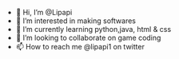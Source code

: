 - 👋 Hi, I’m @Lipapi
- 👀 I’m interested in making softwares
- 🌱 I’m currently learning python,java, html & css
- 💞️ I’m looking to collaborate on game coding
- 📫 How to reach me @lipapi1 on twitter

<!---
Lipapi/Lipapi is a ✨ special ✨ repository because its `README.md` (this file) appears on your GitHub profile.
You can click the Preview link to take a look at your changes.
--->
